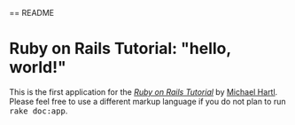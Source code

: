 == README

# Ruby on Rails Tutorial: "hello, world!"

This is the first application for the
[*Ruby on Rails Tutorial*](http://www.railstutorial.org/)
by [Michael Hartl](http://www.michaelhartl.com/).
Please feel free to use a different markup language if you do not plan to run
<tt>rake doc:app</tt>.
